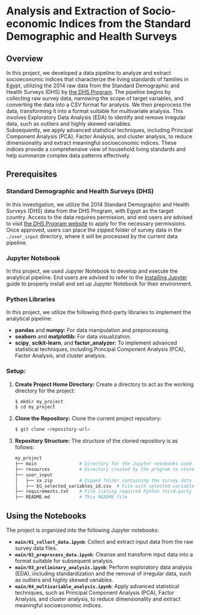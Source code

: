 # Analysis and Extraction of Socio-economic Indices from the Standard Demographic and Health Surveys

## Overview
In this project, we developed a data pipeline to analyze and extract socioeconomic indices that characterize the living standards of families in Egypt, utilizing the 2014 raw data from the Standard Demographic and Health Surveys (DHS) by [the DHS Program](https://www.dhsprogram.com/). The pipeline begins by collecting raw survey data, narrowing the scope of target variables, and converting the data into a CSV format for analysis. We then preprocess the data, transforming it into a format suitable for multivariate analysis. This involves Exploratory Data Analysis (EDA) to identify and remove irregular data, such as outliers and highly skewed variables. <br>
Subsequently, we apply advanced statistical techniques, including Principal Component Analysis (PCA), Factor Analysis, and cluster analysis, to reduce dimensionality and extract meaningful socioeconomic indices. These indices provide a comprehensive view of household living standards and help summarize complex data patterns effectively.

## Prerequisites
### Standard Demographic and Health Surveys (DHS)
In this investigation, we utilize the 2014 Standard Demographic and Health Surveys (DHS) data from the DHS Program, with Egypt as the target country. Access to the data requires permission, and end users are advised to visit [the DHS Program website](https://www.dhsprogram.com/) to apply for the necessary permissions. Once approved, users can place the zipped folder of survey data in the `./user_input` directory, where it will be processed by the current data pipeline.

### Jupyter Notebook
In this project, we used Jupyter Notebook to develop and execute the analytical pipeline. End users are advised to refer to the [Installing Jupyter](https://jupyter.org/install#jupyterlab) guide to properly install and set up Jupyter Notebook for their environment.
### Python Libraries
In this project, we utilize the following third-party libraries to implement the analytical pipeline:
- **pandas** and **numpy:** For data manipulation and preprocessing.
- **seaborn** and **matplotlib:** For data visualization.
- **scipy**, **scikit-learn**, and **factor_analyzer:** To implement advanced statistical techniques, including Principal Component Analysis (PCA), Factor Analysis, and cluster analysis.

### Setup:

1. **Create Project Home Directory:**
   Create a directory to act as the working directory for the project:
   ```bash
   $ mkdir my_project
   $ cd my_project
   ```

2. **Clone the Repository:**
   Clone the current project repository:
   ```bash
   $ git clone <repository-url>
   ```

3. **Repository Structure:**
   The structure of the cloned repository is as follows:
   ```bash
   my_project
   ├── main                # Directory for the Jupyter notebooks used in the pipeline
   ├── resources           # Directory created by the program to store input/output data
   ├── user_input
   │   ├── xx.zip          # Zipped folder containing the survey data
   │   ├── EG_selected_variables_id.csv  # File with selected variables (columns) for analysis
   ├── requirements.txt    # File listing required Python third-party libraries
   ├── README.md           # This README file
   ```
## Using the Notebooks
The project is organized into the following Jupyter notebooks:

- **`main/01_collect_data.ipynb`**: Collect and extract input data from the raw survey data files.
- **`main/02_preprocess_data.ipynb`**: Cleanse and transform input data into a format suitable for subsequent analysis.
- **`main/03_preliminary_analysis.ipynb`**: Perform exploratory data analysis (EDA), including standardization and the removal of irregular data, such as outliers and highly skewed variables.
- **`main/04_multivariable_analysis.ipynb`**: Apply advanced statistical techniques, such as Principal Component Analysis (PCA), Factor Analysis, and cluster analysis, to reduce dimensionality and extract meaningful socioeconomic indices.